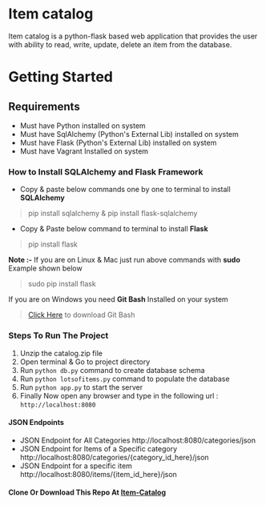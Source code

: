 # Item catalog
Item catalog is a python-flask based web application that provides the user with ability to read, write, update, delete an item from the database.

# Getting Started

## Requirements

- Must have Python installed on system
- Must have SqlAlchemy (Python's External Lib) installed on system
- Must have Flask (Python's External Lib) installed on system
- Must have Vagrant Installed on system

### How to Install SQLAlchemy and Flask Framework

- Copy & paste below commands one by one to terminal to install **SQLAlchemy**

> pip install sqlalchemy & pip install flask-sqlalchemy

- Copy & Paste below command to terminal to install **Flask**

> pip install flask


**Note :-** 
If you are on Linux & Mac just run above commands with **sudo** Example shown below 
> sudo pip install flask    

If you are on Windows you need **Git Bash** Installed on your system
> [Click Here](https://git-scm.com/download) to download Git Bash


### Steps To Run The Project

1.  Unzip the catalog.zip file
2.  Open terminal & Go to project directory
3.  Run `python db.py` command to create database schema
4.  Run `python lotsofitems.py` command to populate the database
5.  Run `python app.py` to start the server
6.  Finally Now open any browser and type in the following url : `http://localhost:8080`


#### JSON Endpoints

- JSON Endpoint for All Categories http://localhost:8080/categories/json
- JSON Endpoint for Items of a Specific category http://localhost:8080/categories/{category_id_here}/json
- JSON Endpoint for a specific item http://localhost:8080/items/{item_id_here}/json


#### Clone Or Download This Repo At [Item-Catalog](https://github.com/imrshu/Item-Catalog.git)
